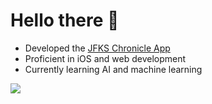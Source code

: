 # Hello there 👋

- Developed the [JFKS Chronicle App](https://apps.apple.com/de/app/jfks-chronicle/id1559419959)
- Proficient in iOS and web development
- Currently learning AI and machine learning

<img src="https://github-readme-stats.vercel.app/api?username=Scr1pting&show_icons=true&icon_color=0366d6&text_color=24292e&bg_color=ffffff&hide_title=true" />
